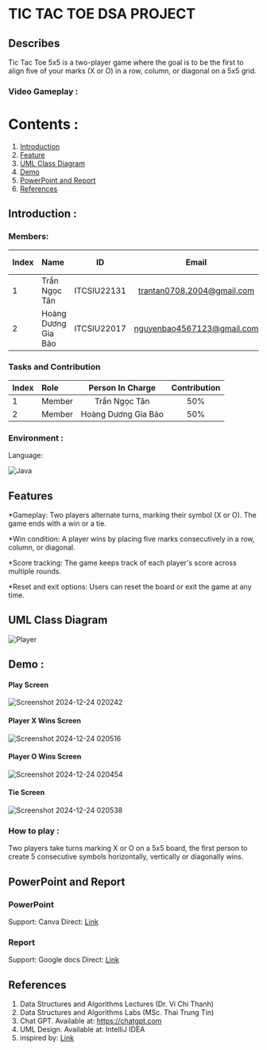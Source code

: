 # TIC TAC TOE DSA PROJECT

## Describes
Tic Tac Toe 5x5 is a two-player game where the goal is to be the first to align five of your marks (X or O) in a row, column, or diagonal on a 5x5 grid.

### Video Gameplay :

# Contents :
1. [Introduction](#introduction)
2. [Feature](#features)
3. [UML Class Diagram](#uml)
4. [Demo](#demo)
5. [PowerPoint and Report](#report)
6. [References](#references)

## Introduction <a name="introduction"></a> :
### Members:
| Index | Name                   |     ID      |              Email               | Github account             |
|:------|:-----------------------|:-----------:|:--------------------------------:|:---------------------------|
| 1     | Trần Ngọc Tân  | ITCSIU22131 | trantan0708.2004@gmail.com |   tantran0708 |
| 2     | Hoàng Dương Gia Bảo | ITCSIU22017 | nguyenbao4567123@gmail.com | dewwinters |  

### Tasks and Contribution 
| Index | Role                                                         | Person In Charge | Contribution |
|:------|:-------------------------------------------------------------|:--------------:|:------------:|
| 1     | Member  |  Trần Ngọc Tân    |      50%          |
| 2     | Member |     Hoàng Dương Gia Bảo     |          50%      |  

### Environment :
Language:  

![Java](https://img.shields.io/badge/java-%23ED8B00.svg?style=for-the-badge&logo=openjdk&logoColor=white)

## Features <a name="features"></a>
*Gameplay:
Two players alternate turns, marking their symbol (X or O).
The game ends with a win or a tie.

*Win condition:
A player wins by placing five marks consecutively in a row, column, or diagonal.

*Score tracking:
The game keeps track of each player's score across multiple rounds.

*Reset and exit options:
Users can reset the board or exit the game at any time.

## UML Class Diagram <a name="uml"></a>
![Player](https://github.com/user-attachments/assets/59bde490-ced3-41b0-beb9-6722edfd4cdc)

## Demo <a name="demo"></a> :

#### Play Screen
![Screenshot 2024-12-24 020242](https://github.com/user-attachments/assets/a50a53fd-1cc7-4b47-8e97-9e61a05bf102)

#### Player X Wins Screen 
![Screenshot 2024-12-24 020516](https://github.com/user-attachments/assets/158a798c-2527-4580-bd3a-6e2023265360)

#### Player O Wins Screen 
![Screenshot 2024-12-24 020454](https://github.com/user-attachments/assets/ad7b15c3-ca4f-4f9f-8a1f-c4c6ae213c91)

#### Tie Screen 
![Screenshot 2024-12-24 020538](https://github.com/user-attachments/assets/4d8104a8-290d-4d4f-8ee7-86ac6f3f25ec)

### How to play :

Two players take turns marking X or O on a 5x5 board, the first person to create 5 consecutive symbols horizontally, vertically or diagonally wins.

## PowerPoint and Report <a name="report"></a>
### PowerPoint
Support: Canva
Direct: [Link](https://www.canva.com/design/DAGHJu_NM8E/qVYkYnAqmi0Qt21e085tIA/edit)

### Report
Support: Google docs
Direct: [Link](https://docs.google.com/document/d/14uW6pe4cCv-mOf5syANS35z75EybnFPhSOT3oI6wqz8/edit?tab=t.0)

## References <a name="references"></a>
1. Data Structures and Algorithms Lectures (Dr. Vi Chi Thanh)
2. Data Structures and Algorithms Labs (MSc. Thai Trung Tin)
3. Chat GPT. Available at: https://chatgpt.com
4. UML Design. Available at: IntelliJ IDEA
5. inspired by: [Link](https://github.com/tprajjwal/TIC-TAC-TOE-GAME/tree/main)
